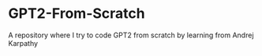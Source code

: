 # GPT2-From-Scratch
 A repository where I try to code GPT2 from scratch by learning from Andrej Karpathy
